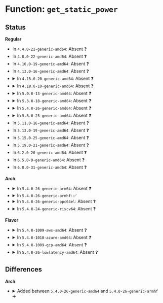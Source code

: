 # Function: <code>get_static_power</code>

## Status
<b>Regular</b>
<ul>
<li>
In <code>4.4.0-21-generic-amd64</code>: Absent ❓
</li>
<li>
In <code>4.8.0-22-generic-amd64</code>: Absent ❓
</li>
<li>
In <code>4.10.0-19-generic-amd64</code>: Absent ❓
</li>
<li>
In <code>4.13.0-16-generic-amd64</code>: Absent ❓
</li>
<li>
<details>
<summary>In <code>4.15.0-20-generic-amd64</code>: Absent ❓</summary>

```json
{
  "name": "get_static_power",
  "collision_type": "Unique Static",
  "inline_type": "Selective",
  "funcs": [
    {
      "addr": 18446744071586864576,
      "name": "get_static_power",
      "external": false,
      "loc": "drivers/thermal/devfreq_cooling.c:216",
      "file": "drivers/thermal/devfreq_cooling.c",
      "inline": "not declared, inlined",
      "caller_inline": [],
      "caller_func": [
        "drivers/thermal/devfreq_cooling.c:of_devfreq_cooling_register_power",
        "drivers/thermal/devfreq_cooling.c:devfreq_cooling_power2state",
        "drivers/thermal/devfreq_cooling.c:devfreq_cooling_state2power",
        "drivers/thermal/devfreq_cooling.c:devfreq_cooling_get_requested_power"
      ]
    }
  ],
  "symbols": [
    {
      "addr": 18446744071586864576,
      "name": "get_static_power.isra.3",
      "section": ".text",
      "bind": "STB_LOCAL",
      "size": 76
    }
  ]
}
```
</details>
</li>
<li>
<details>
<summary>In <code>4.18.0-10-generic-amd64</code>: Absent ❓</summary>

```json
{
  "name": "get_static_power",
  "collision_type": "Unique Static",
  "inline_type": "Selective",
  "funcs": [
    {
      "addr": 18446744071587158080,
      "name": "get_static_power",
      "external": false,
      "loc": "drivers/thermal/devfreq_cooling.c:216",
      "file": "drivers/thermal/devfreq_cooling.c",
      "inline": "not declared, inlined",
      "caller_inline": [],
      "caller_func": [
        "drivers/thermal/devfreq_cooling.c:of_devfreq_cooling_register_power",
        "drivers/thermal/devfreq_cooling.c:devfreq_cooling_power2state",
        "drivers/thermal/devfreq_cooling.c:devfreq_cooling_state2power",
        "drivers/thermal/devfreq_cooling.c:devfreq_cooling_get_requested_power"
      ]
    }
  ],
  "symbols": [
    {
      "addr": 18446744071587158080,
      "name": "get_static_power.isra.3",
      "section": ".text",
      "bind": "STB_LOCAL",
      "size": 76
    }
  ]
}
```
</details>
</li>
<li>
<details>
<summary>In <code>5.0.0-13-generic-amd64</code>: Absent ❓</summary>

```json
{
  "name": "get_static_power",
  "collision_type": "Unique Static",
  "inline_type": "Selective",
  "funcs": [
    {
      "addr": 18446744071587338000,
      "name": "get_static_power",
      "external": false,
      "loc": "drivers/thermal/devfreq_cooling.c:216",
      "file": "drivers/thermal/devfreq_cooling.c",
      "inline": "not declared, inlined",
      "caller_inline": [],
      "caller_func": [
        "drivers/thermal/devfreq_cooling.c:of_devfreq_cooling_register_power",
        "drivers/thermal/devfreq_cooling.c:devfreq_cooling_power2state",
        "drivers/thermal/devfreq_cooling.c:devfreq_cooling_state2power",
        "drivers/thermal/devfreq_cooling.c:devfreq_cooling_get_requested_power"
      ]
    }
  ],
  "symbols": [
    {
      "addr": 18446744071587338000,
      "name": "get_static_power.isra.4",
      "section": ".text",
      "bind": "STB_LOCAL",
      "size": 76
    }
  ]
}
```
</details>
</li>
<li>
<details>
<summary>In <code>5.3.0-18-generic-amd64</code>: Absent ❓</summary>

```json
{
  "name": "get_static_power",
  "collision_type": "Unique Static",
  "inline_type": "Selective",
  "funcs": [
    {
      "addr": 18446744071587608688,
      "name": "get_static_power",
      "external": false,
      "loc": "drivers/thermal/devfreq_cooling.c:216",
      "file": "drivers/thermal/devfreq_cooling.c",
      "inline": "not declared, inlined",
      "caller_inline": [],
      "caller_func": [
        "drivers/thermal/devfreq_cooling.c:of_devfreq_cooling_register_power",
        "drivers/thermal/devfreq_cooling.c:devfreq_cooling_power2state",
        "drivers/thermal/devfreq_cooling.c:devfreq_cooling_state2power",
        "drivers/thermal/devfreq_cooling.c:devfreq_cooling_get_requested_power"
      ]
    }
  ],
  "symbols": [
    {
      "addr": 18446744071587608688,
      "name": "get_static_power.isra.0",
      "section": ".text",
      "bind": "STB_LOCAL",
      "size": 73
    }
  ]
}
```
</details>
</li>
<li>
<details>
<summary>In <code>5.4.0-26-generic-amd64</code>: Absent ❓</summary>

```json
{
  "name": "get_static_power",
  "collision_type": "Unique Static",
  "inline_type": "Selective",
  "funcs": [
    {
      "addr": 18446744071587812224,
      "name": "get_static_power",
      "external": false,
      "loc": "drivers/thermal/devfreq_cooling.c:216",
      "file": "drivers/thermal/devfreq_cooling.c",
      "inline": "not declared, inlined",
      "caller_inline": [],
      "caller_func": [
        "drivers/thermal/devfreq_cooling.c:of_devfreq_cooling_register_power",
        "drivers/thermal/devfreq_cooling.c:devfreq_cooling_power2state",
        "drivers/thermal/devfreq_cooling.c:devfreq_cooling_state2power",
        "drivers/thermal/devfreq_cooling.c:devfreq_cooling_get_requested_power"
      ]
    }
  ],
  "symbols": [
    {
      "addr": 18446744071587812224,
      "name": "get_static_power.isra.0",
      "section": ".text",
      "bind": "STB_LOCAL",
      "size": 73
    }
  ]
}
```
</details>
</li>
<li>
<details>
<summary>In <code>5.8.0-25-generic-amd64</code>: Absent ❓</summary>

```json
{
  "name": "get_static_power",
  "collision_type": "Unique Static",
  "inline_type": "Full",
  "funcs": [
    {
      "addr": 18446744071588659717,
      "name": "get_static_power",
      "external": false,
      "loc": "drivers/thermal/devfreq_cooling.c:182",
      "file": "drivers/thermal/devfreq_cooling.c",
      "inline": "not declared, inlined",
      "caller_inline": [
        "drivers/thermal/devfreq_cooling.c:devfreq_cooling_gen_tables",
        "drivers/thermal/devfreq_cooling.c:devfreq_cooling_power2state",
        "drivers/thermal/devfreq_cooling.c:devfreq_cooling_state2power",
        "drivers/thermal/devfreq_cooling.c:devfreq_cooling_get_requested_power"
      ],
      "caller_func": []
    }
  ],
  "symbols": []
}
```
</details>
</li>
<li>
In <code>5.11.0-16-generic-amd64</code>: Absent ❓
</li>
<li>
In <code>5.13.0-19-generic-amd64</code>: Absent ❓
</li>
<li>
In <code>5.15.0-25-generic-amd64</code>: Absent ❓
</li>
<li>
In <code>5.19.0-21-generic-amd64</code>: Absent ❓
</li>
<li>
In <code>6.2.0-20-generic-amd64</code>: Absent ❓
</li>
<li>
In <code>6.5.0-9-generic-amd64</code>: Absent ❓
</li>
<li>
In <code>6.8.0-31-generic-amd64</code>: Absent ❓
</li>
</ul>
<b>Arch</b>
<ul>
<li>
<details>
<summary>In <code>5.4.0-26-generic-arm64</code>: Absent ❓</summary>

```json
{
  "name": "get_static_power",
  "collision_type": "Unique Static",
  "inline_type": "Selective",
  "funcs": [
    {
      "addr": 18446603336501021616,
      "name": "get_static_power",
      "external": false,
      "loc": "drivers/thermal/devfreq_cooling.c:216",
      "file": "drivers/thermal/devfreq_cooling.c",
      "inline": "not declared, inlined",
      "caller_inline": [],
      "caller_func": [
        "drivers/thermal/devfreq_cooling.c:of_devfreq_cooling_register_power",
        "drivers/thermal/devfreq_cooling.c:devfreq_cooling_power2state",
        "drivers/thermal/devfreq_cooling.c:devfreq_cooling_state2power",
        "drivers/thermal/devfreq_cooling.c:devfreq_cooling_get_requested_power"
      ]
    }
  ],
  "symbols": [
    {
      "addr": 18446603336501021616,
      "name": "get_static_power.isra.0",
      "section": ".text",
      "bind": "STB_LOCAL",
      "size": 120
    }
  ]
}
```
</details>
</li>
<li>
<details>
<summary>In <code>5.4.0-26-generic-armhf</code>: ✅</summary>

```c
long unsigned int get_static_power(struct devfreq_cooling_device * dfc, long unsigned int freq)
```

```json
{
  "name": "get_static_power",
  "collision_type": "Unique Static",
  "inline_type": "No",
  "funcs": [
    {
      "addr": 3233533940,
      "name": "get_static_power",
      "external": false,
      "loc": "drivers/thermal/devfreq_cooling.c:216",
      "file": "drivers/thermal/devfreq_cooling.c",
      "inline": "seen, unknown",
      "caller_inline": [],
      "caller_func": [
        "drivers/thermal/devfreq_cooling.c:of_devfreq_cooling_register_power",
        "drivers/thermal/devfreq_cooling.c:devfreq_cooling_power2state",
        "drivers/thermal/devfreq_cooling.c:devfreq_cooling_state2power",
        "drivers/thermal/devfreq_cooling.c:devfreq_cooling_get_requested_power"
      ]
    }
  ],
  "symbols": [
    {
      "addr": 3233533940,
      "name": "get_static_power",
      "section": ".text",
      "bind": "STB_LOCAL",
      "size": 88
    }
  ]
}
```
</details>
</li>
<li>
<details>
<summary>In <code>5.4.0-26-generic-ppc64el</code>: Absent ❓</summary>

```json
{
  "name": "get_static_power",
  "collision_type": "Unique Static",
  "inline_type": "Selective",
  "funcs": [
    {
      "addr": 13835058055294505536,
      "name": "get_static_power",
      "external": false,
      "loc": "drivers/thermal/devfreq_cooling.c:216",
      "file": "drivers/thermal/devfreq_cooling.c",
      "inline": "not declared, inlined",
      "caller_inline": [],
      "caller_func": [
        "drivers/thermal/devfreq_cooling.c:of_devfreq_cooling_register_power",
        "drivers/thermal/devfreq_cooling.c:devfreq_cooling_power2state",
        "drivers/thermal/devfreq_cooling.c:devfreq_cooling_state2power",
        "drivers/thermal/devfreq_cooling.c:devfreq_cooling_get_requested_power"
      ]
    }
  ],
  "symbols": [
    {
      "addr": 13835058055294505536,
      "name": "get_static_power.isra.0",
      "section": ".text",
      "bind": "STB_LOCAL",
      "size": 156
    }
  ]
}
```
</details>
</li>
<li>
<details>
<summary>In <code>5.4.0-24-generic-riscv64</code>: Absent ❓</summary>

```json
{
  "name": "get_static_power",
  "collision_type": "Unique Static",
  "inline_type": "Selective",
  "funcs": [
    {
      "addr": 18446743936277765950,
      "name": "get_static_power",
      "external": false,
      "loc": "drivers/thermal/devfreq_cooling.c:216",
      "file": "drivers/thermal/devfreq_cooling.c",
      "inline": "not declared, inlined",
      "caller_inline": [],
      "caller_func": [
        "drivers/thermal/devfreq_cooling.c:of_devfreq_cooling_register_power",
        "drivers/thermal/devfreq_cooling.c:devfreq_cooling_power2state",
        "drivers/thermal/devfreq_cooling.c:devfreq_cooling_state2power",
        "drivers/thermal/devfreq_cooling.c:devfreq_cooling_get_requested_power"
      ]
    }
  ],
  "symbols": [
    {
      "addr": 18446743936277765950,
      "name": "get_static_power.isra.0",
      "section": ".text",
      "bind": "STB_LOCAL",
      "size": 90
    }
  ]
}
```
</details>
</li>
</ul>
<b>Flavor</b>
<ul>
<li>
<details>
<summary>In <code>5.4.0-1009-aws-amd64</code>: Absent ❓</summary>

```json
{
  "name": "get_static_power",
  "collision_type": "Unique Static",
  "inline_type": "Selective",
  "funcs": [
    {
      "addr": 18446744071587443200,
      "name": "get_static_power",
      "external": false,
      "loc": "drivers/thermal/devfreq_cooling.c:216",
      "file": "drivers/thermal/devfreq_cooling.c",
      "inline": "not declared, inlined",
      "caller_inline": [],
      "caller_func": [
        "drivers/thermal/devfreq_cooling.c:of_devfreq_cooling_register_power",
        "drivers/thermal/devfreq_cooling.c:devfreq_cooling_power2state",
        "drivers/thermal/devfreq_cooling.c:devfreq_cooling_state2power",
        "drivers/thermal/devfreq_cooling.c:devfreq_cooling_get_requested_power"
      ]
    }
  ],
  "symbols": [
    {
      "addr": 18446744071587443200,
      "name": "get_static_power.isra.0",
      "section": ".text",
      "bind": "STB_LOCAL",
      "size": 73
    }
  ]
}
```
</details>
</li>
<li>
<details>
<summary>In <code>5.4.0-1010-azure-amd64</code>: Absent ❓</summary>

```json
{
  "name": "get_static_power",
  "collision_type": "Unique Static",
  "inline_type": "Selective",
  "funcs": [
    {
      "addr": 18446744071587211408,
      "name": "get_static_power",
      "external": false,
      "loc": "drivers/thermal/devfreq_cooling.c:216",
      "file": "drivers/thermal/devfreq_cooling.c",
      "inline": "not declared, inlined",
      "caller_inline": [],
      "caller_func": [
        "drivers/thermal/devfreq_cooling.c:of_devfreq_cooling_register_power",
        "drivers/thermal/devfreq_cooling.c:devfreq_cooling_power2state",
        "drivers/thermal/devfreq_cooling.c:devfreq_cooling_state2power",
        "drivers/thermal/devfreq_cooling.c:devfreq_cooling_get_requested_power"
      ]
    }
  ],
  "symbols": [
    {
      "addr": 18446744071587211408,
      "name": "get_static_power.isra.0",
      "section": ".text",
      "bind": "STB_LOCAL",
      "size": 73
    }
  ]
}
```
</details>
</li>
<li>
<details>
<summary>In <code>5.4.0-1009-gcp-amd64</code>: Absent ❓</summary>

```json
{
  "name": "get_static_power",
  "collision_type": "Unique Static",
  "inline_type": "Selective",
  "funcs": [
    {
      "addr": 18446744071587768368,
      "name": "get_static_power",
      "external": false,
      "loc": "drivers/thermal/devfreq_cooling.c:216",
      "file": "drivers/thermal/devfreq_cooling.c",
      "inline": "not declared, inlined",
      "caller_inline": [],
      "caller_func": [
        "drivers/thermal/devfreq_cooling.c:of_devfreq_cooling_register_power",
        "drivers/thermal/devfreq_cooling.c:devfreq_cooling_power2state",
        "drivers/thermal/devfreq_cooling.c:devfreq_cooling_state2power",
        "drivers/thermal/devfreq_cooling.c:devfreq_cooling_get_requested_power"
      ]
    }
  ],
  "symbols": [
    {
      "addr": 18446744071587768368,
      "name": "get_static_power.isra.0",
      "section": ".text",
      "bind": "STB_LOCAL",
      "size": 73
    }
  ]
}
```
</details>
</li>
<li>
<details>
<summary>In <code>5.4.0-26-lowlatency-amd64</code>: Absent ❓</summary>

```json
{
  "name": "get_static_power",
  "collision_type": "Unique Static",
  "inline_type": "Selective",
  "funcs": [
    {
      "addr": 18446744071587881680,
      "name": "get_static_power",
      "external": false,
      "loc": "drivers/thermal/devfreq_cooling.c:216",
      "file": "drivers/thermal/devfreq_cooling.c",
      "inline": "not declared, inlined",
      "caller_inline": [],
      "caller_func": [
        "drivers/thermal/devfreq_cooling.c:of_devfreq_cooling_register_power",
        "drivers/thermal/devfreq_cooling.c:devfreq_cooling_power2state",
        "drivers/thermal/devfreq_cooling.c:devfreq_cooling_state2power",
        "drivers/thermal/devfreq_cooling.c:devfreq_cooling_get_requested_power"
      ]
    }
  ],
  "symbols": [
    {
      "addr": 18446744071587881680,
      "name": "get_static_power.isra.0",
      "section": ".text",
      "bind": "STB_LOCAL",
      "size": 73
    }
  ]
}
```
</details>
</li>
</ul>

## Differences
<b>Arch</b>
<ul>
<li>
<details>
<summary>Added between <code>5.4.0-26-generic-amd64</code> and <code>5.4.0-26-generic-armhf</code> ➕</summary>

```c
long unsigned int get_static_power(struct devfreq_cooling_device * dfc, long unsigned int freq)
```
</details>
</li>
</ul>
